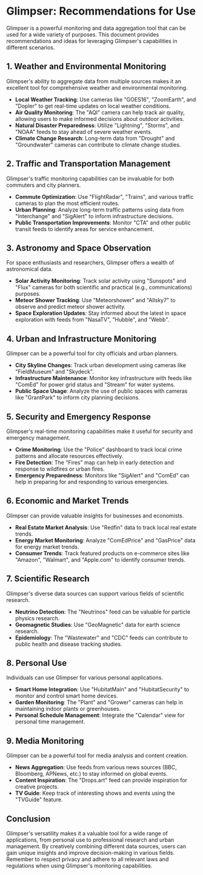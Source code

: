 # Glimpser: Recommendations for Use

Glimpser is a powerful monitoring and data aggregation tool that can be used for a wide variety of purposes. This document provides recommendations and ideas for leveraging Glimpser's capabilities in different scenarios.

## 1. Weather and Environmental Monitoring

Glimpser's ability to aggregate data from multiple sources makes it an excellent tool for comprehensive weather and environmental monitoring.

- **Local Weather Tracking**: Use cameras like "GOES16", "ZoomEarth", and "Dopler" to get real-time updates on local weather conditions.
- **Air Quality Monitoring**: The "AQI" camera can help track air quality, allowing users to make informed decisions about outdoor activities.
- **Natural Disaster Preparedness**: Utilize "Lightning", "Storms", and "NOAA" feeds to stay ahead of severe weather events.
- **Climate Change Research**: Long-term data from "Drought" and "Groundwater" cameras can contribute to climate change studies.

## 2. Traffic and Transportation Management

Glimpser's traffic monitoring capabilities can be invaluable for both commuters and city planners.

- **Commute Optimization**: Use "FlightRadar", "Trains", and various traffic cameras to plan the most efficient routes.
- **Urban Planning**: Analyze long-term traffic patterns using data from "Interchange" and "SigAlert" to inform infrastructure decisions.
- **Public Transportation Improvements**: Monitor "CTA" and other public transit feeds to identify areas for service enhancement.

## 3. Astronomy and Space Observation

For space enthusiasts and researchers, Glimpser offers a wealth of astronomical data.

- **Solar Activity Monitoring**: Track solar activity using "Sunspots" and "Flux" cameras for both scientific and practical (e.g., communications) purposes.
- **Meteor Shower Tracking**: Use "Meteorshower" and "Allsky7" to observe and predict meteor shower activity.
- **Space Exploration Updates**: Stay informed about the latest in space exploration with feeds from "NasaTV", "Hubble", and "Webb".

## 4. Urban and Infrastructure Monitoring

Glimpser can be a powerful tool for city officials and urban planners.

- **City Skyline Changes**: Track urban development using cameras like "FieldMuseum" and "Skydeck".
- **Infrastructure Maintenance**: Monitor key infrastructure with feeds like "ComEd" for power grid status and "Stream" for water systems.
- **Public Space Usage**: Analyze the use of public spaces with cameras like "GrantPark" to inform city planning decisions.

## 5. Security and Emergency Response

Glimpser's real-time monitoring capabilities make it useful for security and emergency management.

- **Crime Monitoring**: Use the "Police" dashboard to track local crime patterns and allocate resources effectively.
- **Fire Detection**: The "Fires" map can help in early detection and response to wildfires or urban fires.
- **Emergency Preparedness**: Monitors like "SigAlert" and "ComEd" can help in preparing for and responding to various emergencies.

## 6. Economic and Market Trends

Glimpser can provide valuable insights for businesses and economists.

- **Real Estate Market Analysis**: Use "Redfin" data to track local real estate trends.
- **Energy Market Monitoring**: Analyze "ComEdPrice" and "GasPrice" data for energy market trends.
- **Consumer Trends**: Track featured products on e-commerce sites like "Amazon", "Walmart", and "Apple.com" to identify consumer trends.

## 7. Scientific Research

Glimpser's diverse data sources can support various fields of scientific research.

- **Neutrino Detection**: The "Neutrinos" feed can be valuable for particle physics research.
- **Geomagnetic Studies**: Use "GeoMagnetic" data for earth science research.
- **Epidemiology**: The "Wastewater" and "CDC" feeds can contribute to public health and disease tracking studies.

## 8. Personal Use

Individuals can use Glimpser for various personal applications.

- **Smart Home Integration**: Use "HubitatMain" and "HubitatSecurity" to monitor and control smart home devices.
- **Garden Monitoring**: The "Plant" and "Grower" cameras can help in maintaining indoor plants or greenhouses.
- **Personal Schedule Management**: Integrate the "Calendar" view for personal time management.

## 9. Media Monitoring

Glimpser can be a powerful tool for media analysis and content creation.

- **News Aggregation**: Use feeds from various news sources (BBC, Bloomberg, APNews, etc.) to stay informed on global events.
- **Content Inspiration**: The "Drops.art" feed can provide inspiration for creative projects.
- **TV Guide**: Keep track of interesting shows and events using the "TVGuide" feature.

## Conclusion

Glimpser's versatility makes it a valuable tool for a wide range of applications, from personal use to professional research and urban management. By creatively combining different data sources, users can gain unique insights and improve decision-making in various fields. Remember to respect privacy and adhere to all relevant laws and regulations when using Glimpser's monitoring capabilities.